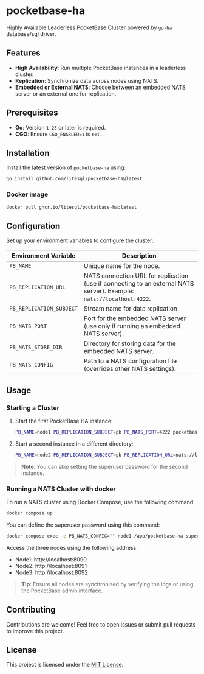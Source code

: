 # pocketbase-ha
Highly Available Leaderless PocketBase Cluster powered by `go-ha` database/sql driver.

## Features

- **High Availability**: Run multiple PocketBase instances in a leaderless cluster.
- **Replication**: Synchronize data across nodes using NATS.
- **Embedded or External NATS**: Choose between an embedded NATS server or an external one for replication.

## Prerequisites

- **Go**: Version `1.25` or later is required.
- **CGO**: Ensure `CGO_ENABLED=1` is set.

## Installation

Install the latest version of `pocketbase-ha` using:

```sh
go install github.com/litesql/pocketbase-ha@latest
```

### Docker image

```sh
docker pull ghcr.io/litesql/pocketbase-ha:latest
```

## Configuration

Set up your environment variables to configure the cluster:

| Environment Variable | Description                                                                 |
|----------------------|-----------------------------------------------------------------------------|
| `PB_NAME`            | Unique name for the node.                                                  |
| `PB_REPLICATION_URL` | NATS connection URL for replication (use if connecting to an external NATS server). Example: `nats://localhost:4222`. |
| `PB_REPLICATION_SUBJECT` | Stream name for data replication |
| `PB_NATS_PORT`       | Port for the embedded NATS server (use only if running an embedded NATS server). |
| `PB_NATS_STORE_DIR`  | Directory for storing data for the embedded NATS server.                   |
| `PB_NATS_CONFIG`     | Path to a NATS configuration file (overrides other NATS settings).         |

## Usage

### Starting a Cluster

1. Start the first PocketBase HA instance:

    ```sh
    PB_NAME=node1 PB_REPLICATION_SUBJECT=pb PB_NATS_PORT=4222 pocketbase-ha serve
    ```

2. Start a second instance in a different directory:

    ```sh
    PB_NAME=node2 PB_REPLICATION_SUBJECT=pb PB_REPLICATION_URL=nats://localhost:4222 pocketbase-ha serve --http 127.0.0.1:8091
    ```

> **Note**: You can skip setting the superuser password for the second instance.

### Running a NATS Cluster with docker

To run a NATS cluster using Docker Compose, use the following command:

```sh
docker compose up
```

You can define the superuser password using this command:

```sh
docker compose exec -e PB_NATS_CONFIG="" node1 /app/pocketbase-ha superuser upsert EMAIL PASS
```

Access the three nodes using the following address:

- Node1: http://localhost:8090
- Node2: http://localhost:8091
- Node3: http://localhost:8092

> **Tip**: Ensure all nodes are synchronized by verifying the logs or using the PocketBase admin interface.

## Contributing

Contributions are welcome! Feel free to open issues or submit pull requests to improve this project.

## License

This project is licensed under the [MIT License](LICENSE).